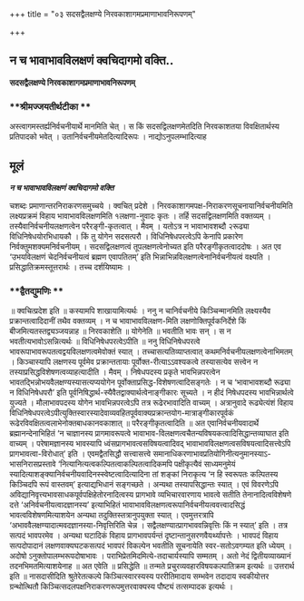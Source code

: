 +++
title = "०३ सदसद्वैलक्षण्ये निरवकाशागमप्रमाणाभावनिरूपणम्"

+++


## न च भावाभावविलक्षणं क्वचिदागमो वक्ति..

**सदसद्वैलक्षण्ये निरवकाशागमप्रमाणाभावनिरूपणम्**

### **श्रीमज्जयतीर्थटीका **

अस्त्वागमस्तर्ह्यनिर्वचनीयार्थे मानमिति चेत् । स किं सदसद्विलक्षणमेतदिति निरवकाशतया विवक्षितार्थस्य प्रतिपादको भवेत् । उतानिर्वचनीयमेतदित्यादिरूपः । नाद्योऽनुपलम्भादित्याह

## **मूलं**

***न च भावाभावविलक्षणं क्वचिदागमो वक्ति***

चशब्दः प्रमाणान्तरनिराकरणसमुच्चये । क्वचित् प्रदेशे । निरवकाशागमपक्ष-निराकरणसूचनायानिर्वचनीयमिति लक्ष्यप्रक्रमं विहाय भावाभावविलक्षणमिति १लक्षणा-नुवादः कृतः । तर्हि सदसद्विलक्षणमिति वक्तव्यम् । तस्यैवानिर्वचनीयलक्षणत्वेन परैरङ्गी-कृतत्वात् । मैवम् । यतोऽत्र न भावाभावशब्दौ २रूढ्या विधिनिषेधयोरभिधायकौ । किं तु योगेन सदसत्परौ । विधिनिषेधपरत्वेऽपि केनापि प्रकारेण निर्वक्तुमशक्यमनिर्वचनीयम् । सदसद्विलक्षणत्वं तूपलक्षणत्वेनोच्यत इति परैरङ्गीकृतत्वाददोषः । अत एव ‘उभयविलक्षणं चेदनिर्वचनीयत्वं ब्रह्मण एवापतितम्’ इति भिन्नाभिन्नविलक्षणत्वेनानिर्वचनीयत्वं वक्ष्यति । प्रसिद्धातिक्रमस्तूत्तरार्थः । तच्च दर्शयिष्यामः ।

### **द्वैतद्युमणिः **

॥ क्वचित्प्रदेश इति ॥ कस्यामपि शाखायामित्यर्थः । ननु न चानिर्वचनीये किञ्चिन्मानमिति लक्ष्यस्यैव प्रक्रान्तत्वादिदानीं तथैव वक्तव्यम् । न च भावाभावविलक्षण-मिति लक्षणोक्तिपूर्वकनिर्देशे किं बीजमित्यतस्तद्व्यञ्जयन्नाह ॥ निरवकाशेति ॥ योगेनेति ॥ भवतीति भावः सन् । स न भवतीत्यभावोऽसन्नित्यर्थः ॥ विधिनिषेधपरत्वेऽपीति ॥ ननु विधिनिषेधपरत्वे भावरूपाभावरूपतत्वद्वयविलक्षणत्वमेवोक्तं स्यात् । तच्चासत्यतिव्याप्तत्वात् कथमनिर्वचनीयलक्षणत्वेनाभिमतम् । किञ्चास्यापि लक्षणस्य पूर्वमेव प्रक्रान्ततायाः पूर्वोक्त-रीत्याऽऽवश्यकत्वे तस्यासत्येव सत्त्वेन न तस्याप्रसिद्धविशेषणत्वव्याहत्यादीति । मैवम् । निषेधपदस्य प्रकृते भावभिन्नपरत्वेन भावतद्भिन्नोभयवैलक्षण्यस्यासत्यप्ययोगेन पूर्वोक्ताप्रसिद्ध-विशेषणत्वादिसङ्गतेः । न च ‘भावाभावशब्दौ रूढ्या न विधिनिषेधपरौ’ इति पूर्वनिषिद्धार्थ-स्यैवैतद्वाक्यार्थत्वेनाङ्गीकारः सूच्यते । न हीदं निषेधपदस्य भावभिन्नार्थत्वे युज्यते । मौलाभावपदस्य योगेन भावभिन्नपरत्वेऽपि तत्र रूढेरभावादिति वाच्यम् । अत्रानुवादे रूढ्येत्यंशं विहाय विधिनिषेधपरत्वेऽपीत्युक्तिस्वारस्यादेवाव्यवहितपूर्ववाक्यप्रक्रान्तयोग-मात्राङ्गीकारपूर्वकं रूढेरविवक्षितत्वलाभेनोक्तबाधकानवकाशात् ॥ परैरङ्गीकृतत्वादिति ॥ अत एवानिर्वचनीयवादार्थे ब्रह्मानन्देनाभिहितं ‘न चाज्ञानस्य प्रागमावरूपत्वे भावाभाव-विलक्षणत्वचैतन्यविषयकत्वादिसिद्धान्तव्याघात इति वाच्यम् । परेषामज्ञानस्य भावस्यापि ध्वंसप्रागभावत्वसविषयत्वादिवद् भावाभावविलक्षणत्वसविषयत्वादिसत्त्वेऽपि प्रागभावत्वा-विरोधात्’ इति । एवमद्वैतसिद्धौ सत्त्वासत्त्वे समानाधिकरणाभावप्रतियोगिनीत्यनुमानस्याऽ-भासनिरासप्रस्तावे ‘नित्यानित्यत्वकल्पितत्वाकल्पितत्वादिकमपि पक्षीकृत्यैवं साध्यमनुमेयं स्यादित्याशङ्क्यानिर्वचनीयवादिनस्स्वेष्टत्वादित्यादिना तां शङ्कां निराकृत्य ‘न हि स्वरूपतः कल्पितस्य किञ्चिदपि रूपं वास्तवम्’ इत्याद्यभिधानं सङ्गच्छते । अन्यथा तस्यापसिद्धान्तः स्यात् । एवं विवरणेऽपि अविद्यानिवृत्त्यभावसाधकपूर्वपक्षिहेतोरनादित्वस्य प्रागभावे व्यभिचारवारणाय भावत्वे सतीति तेनानादित्वविशेषणे दत्ते ‘अनिर्वचनीयत्वादज्ञानस्य’ इत्याभिहितं भावाभावविलक्षणत्वरूपानिर्वचनीयत्ववत्त्वादसिद्धं भावत्वविशेषणमित्याशयेन अन्यथा तदुक्तिस्तत्रानुपयुक्ता स्यात् । एवमुत्तरत्रापि ‘अभाववैलक्षण्यादात्मवदज्ञानस्या-निवृत्तिरिति चेन्न । सद्वैलक्षण्यात्प्रागभाववन्निवृत्तिः किं न स्यात्’ इति । तत्र सत्पदं भावपरमेव । अन्यथा घटादिकं विहाय प्रागभावपर्यन्तं दृष्टान्तानुसरणवैयर्थ्यापत्तेः । भावपदं विहाय सत्पदोपादानं लक्षणवाक्यघटकसत्पदं भावपरं विकल्पेन भवतीति सूचनायेति स्वर-सतोऽवगम्यत इति ध्येयम् । अदोषो ऽनुक्तोपालम्भरूपदोषाभावः । पराभिप्रेतमिदमित्ये-तदाचार्यस्यापि सम्मतम् । अतो नेदं द्वितीयव्याख्यानं तदनभिमतमित्याशयेनाह ॥ अत एवेति ॥ प्रसिद्धेति ॥ तन्मते प्रचुरव्यवहारविषयकल्पातिक्रम इत्यर्थः ॥ उत्तरार्थ इति ॥ नासदासीदिति श्रुतेरेतत्कल्पे किञ्चित्स्वारस्यस्य पररीतिमादाय सम्भवेन तदादाय स्वकीयोत्तर ग्रन्थोत्थितौ किञ्चित्सदलपक्षनिराकरणरूपमुत्तरवाक्यस्य पौष्ट्यं तत्सम्पादक इत्यर्थः ।

